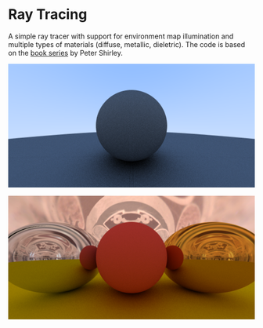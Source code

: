 # Ray Tracing

A simple ray tracer with support for environment map illumination and multiple types of materials (diffuse, metallic, dieletric). The code is based on the <a href="https://raytracing.github.io/">book series</a> by Peter Shirley.

![](render1.png)

![](render2.png)
